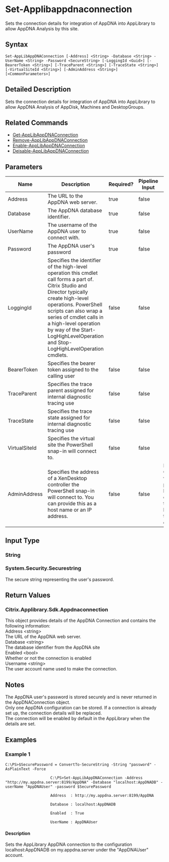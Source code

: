 ﻿
# Set-Applibappdnaconnection
Sets the connection details for integration of AppDNA into AppLibrary to allow AppDNA Analysis by this site.
## Syntax

```
Set-AppLibAppDNAConnection [-Address] <String> -Database <String> -UserName <String> -Password <SecureString> [-LoggingId <Guid>] [-BearerToken <String>] [-TraceParent <String>] [-TraceState <String>] [-VirtualSiteId <String>] [-AdminAddress <String>] [<CommonParameters>]
```

## Detailed Description
Sets the connection details for integration of AppDNA into AppLibrary to allow AppDNA Analysis of AppDisk, Machines and DesktopGroups.


## Related Commands

* [Get-AppLibAppDNAConnection](../Get-AppLibAppDNAConnection/)
* [Remove-AppLibAppDNAConnection](../Remove-AppLibAppDNAConnection/)
* [Enable-AppLibAppDNAConnection](../Enable-AppLibAppDNAConnection/)
* [Deisable-AppLibAppDNAConnection](../Deisable-AppLibAppDNAConnection/)
## Parameters
| Name   | Description | Required? | Pipeline Input | Default Value |
| --- | --- | --- | --- | --- |
| Address | The URL to the AppDNA web server. | true | false |  |
| Database | The AppDNA database identifier. | true | false |  |
| UserName | The username of the AppDNA user to connect with. | true | false |  |
| Password | The AppDNA user's password | true | false |  |
| LoggingId | Specifies the identifier of the high-level operation this cmdlet call forms a part of. Citrix Studio and Director typically create high-level operations. PowerShell scripts can also wrap a series of cmdlet calls in a high-level operation by way of the Start-LogHighLevelOperation and Stop-LogHighLevelOperation cmdlets. | false | false |  |
| BearerToken | Specifies the bearer token assigned to the calling user | false | false |  |
| TraceParent | Specifies the trace parent assigned for internal diagnostic tracing use | false | false |  |
| TraceState | Specifies the trace state assigned for internal diagnostic tracing use | false | false |  |
| VirtualSiteId | Specifies the virtual site the PowerShell snap-in will connect to. | false | false |  |
| AdminAddress | Specifies the address of a XenDesktop controller the PowerShell snap-in will connect to. You can provide this as a host name or an IP address. | false | false | Localhost. Once a value is provided by any cmdlet, this value becomes the default. |

## Input Type

### String

### System.Security.Securestring
The secure string representing the user's password.
## Return Values

### Citrix.Applibrary.Sdk.Appdnaconnection
This object provides details of the AppDNA Connection and contains the following information:  
                    Address &lt;string&gt;  
                    The URL of the AppDNA web server.  
                    Database &lt;string&gt;  
                    The database identifier from the AppDNA site  
                    Enabled &lt;bool&gt;  
                    Whether or not the connection is enabled  
                    Username &lt;string&gt;  
                    The user account name used to make the connection.
## Notes
The AppDNA user's password is stored securely and is never returned in the AppDNAConnection object.  
    Only one AppDNA configuration can be stored. If a connection is already set up, the connection details will be replaced.  
    The connection will be enabled by default in the AppLibrary when the details are set.
## Examples

### Example 1

```
C:\PS>$SecurePassword = ConvertTo-SecureString -String "password" -AsPlainText -Force  
  
                    C:\PS>Set-AppLibAppDNAConnection -Address "http://my.appdna.server:8199/AppDNA" -Database "localhost:AppDNADB" -userName "AppDNAUser" -password $SecurePassword  
  
                    Address  : http://my.appdna.server:8199/AppDNA  
  
                    Database : localhost:AppDNADB  
  
                    Enabled  : True  
  
                    UserName : AppDNAUser
```

#### Description
Sets the AppLibrary AppDNA connection to the configuration localhost:AppDNADB on my.appdna.server under the "AppDNAUser" account.
